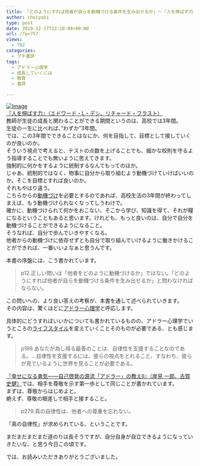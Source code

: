 ```yaml
---
title: 「どのようにすれば他者が自らを動機づける条件を生み出せるか」〜「人を伸ばす力」を読んで学んだこと〜
author: choiyaki
type: post
date: 2019-12-17T22:20:04+00:00
url: /?p=757
views:
  - 702
categories:
  - プチ書評
tags:
  - アドラー心理学
  - 成長していくには
  - 教育
  - 書評

---
```

[![Image][1]][2]  
[『人を伸ばす力』（エドワード・L・デシ、リチャード・フラスト）][2]  
教師が生徒の成長と関わることができる期間というのは、高校では3年間。  
生徒の一生に比べれば、&#8221;わずか&#8221;3年間。  
では、この3年間でできることはなにか、何を目指して、目標として接していくのが良いのか。  
そういう視点で考えると、テストの点数を上げることでも、細かな校則を守るよう指導することでも無いように思えてきます。  
強制的に何かをするように統制するなんてもってのほか。  
じゃあ、統制的ではなく、物事に自分から取り組むよう動機づけていけばいいのか。そこを目標とすれば良いのか。  
それもやはり違う。  
こちらからの[動機づけ][3]を必要とするのであれば、高校生活の3年間が終わってしまえば、もう動機づけられなくなってしうわけで。  
確かに、動機づけられて何かをおこない、そこから学び、知識を得て、それが糧になるということもあると思います。けれども、もっと良いのは、自分で自分を動機づけることができるようになること。  
そうなれば、自分で歩んでいきやすくなる。  
他者からの動機づけに依存せずとも自分で取り組んでいけるように働きかけることができれば、一番いいよなぁと思うんです。

本書の序盤には、こう書かれています。

> p12.正しい問いは「他者をどのように動機づけるか」ではない。「どのようにすれば他者が自らを動機づける条件を生み出せるか」と問わなければならない。

この問いへの、より良い答えの考察が、本書を通して述べられていきます。  
その内容は、驚くほどに[アドラー心理学][4]と呼応します。

具体的にどうすればいいかについても書かれているものの、アドラー心理学でいうところの[ライフスタイル][5]を変えていくことそのものが必要である、とも感じます。

> p199.あなたが為し得る最善のことは、自律性を支援することなのである。…自律性を支援するには、彼らの視点をとれること、すなわち、彼らが見ているように世界を見ることが必要である。

[『幸せになる勇気――自己啓発の源流「アドラー」の教えII』（岸見 一郎、古賀 史健）][6]では、相手を尊敬を示す第一歩として同じことが書かれています。  
まずは、尊敬からはじめよと。  
絶えず、尊敬の眼差しで相手と接すること。

> p279.真の自律性は、他者への尊重を忘れない。

「真の自律性」が求められている、ということです。

まだまだまだまだ道のりは長そうですが、自分自身が自立できるようになっていきたいな、と思う今日この頃です。

では、お読みいただきありがとうございました。

 [1]: https://gyazo.com/296aa5c023bcb80a3d14ff132599b369/thumb/1000
 [2]: https://www.amazon.co.jp/gp/product/4788506793/ref=as_li_tl?ie=UTF8&camp=247&creative=1211&creativeASIN=4788506793&linkCode=as2&tag=choiyaki81-22&linkId=db8c70a130b858daf3daaaaa85332c58
 [3]: https://scrapbox.io/choiyaki-hondana/%E5%8B%95%E6%A9%9F%E3%81%A5%E3%81%91
 [4]: https://scrapbox.io/choiyaki-hondana/%E3%82%A2%E3%83%89%E3%83%A9%E3%83%BC%E5%BF%83%E7%90%86%E5%AD%A6
 [5]: https://scrapbox.io/choiyaki-hondana/%E3%83%A9%E3%82%A4%E3%83%95%E3%82%B9%E3%82%BF%E3%82%A4%E3%83%AB
 [6]: https://scrapbox.io/choiyaki-hondana/%E3%80%8E%E5%B9%B8%E3%81%9B%E3%81%AB%E3%81%AA%E3%82%8B%E5%8B%87%E6%B0%97%E2%80%95%E2%80%95%E8%87%AA%E5%B7%B1%E5%95%93%E7%99%BA%E3%81%AE%E6%BA%90%E6%B5%81%E3%80%8C%E3%82%A2%E3%83%89%E3%83%A9%E3%83%BC%E3%80%8D%E3%81%AE%E6%95%99%E3%81%88II%E3%80%8F%EF%BC%88%E5%B2%B8%E8%A6%8B_%E4%B8%80%E9%83%8E%E3%80%81%E5%8F%A4%E8%B3%80_%E5%8F%B2%E5%81%A5%EF%BC%89